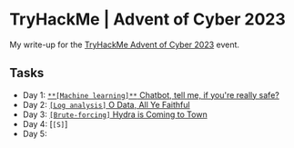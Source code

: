 # TryHackMe | Advent of Cyber 2023
My write-up for the [TryHackMe Advent of Cyber 2023](https://tryhackme.com/room/adventofcyber2023) event.

## Tasks
* Day 1: [`**[Machine learning]**` Chatbot, tell me, if you're really safe?](./Day_1)
* Day 2: [`[Log analysis]` O Data, All Ye Faithful](./Day_2)
* Day 3: [`[Brute-forcing]` Hydra is Coming to Town](./Day_3)
* Day 4: [`[S]`]
* Day 5: 
